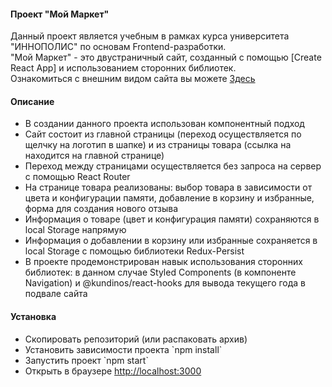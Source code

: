 <h4>Проект "Мой Маркет"</h4>
<div>
Данный проект является учебным в рамках курса университета "ИННОПОЛИС" по основам Frontend-разработки. </br>
"Мой Маркет" - это двустраничный сайт, созданный с помощью [Create React App] и использованием сторонних библиотек. </br>
Ознакомиться с внешним видом сайта вы можете <a href="https://helpful-conkies-ca27f4.netlify.app">Здесь</a></br>
</div>
<h4>Описание</h4>
<div>
<ul>
<li> В создании данного проекта использован компонентный подход </li>
<li> Сайт состоит из главной страницы (переход осуществляется по щелчку на логотип в шапке) и из страницы товара (ссылка на находится на главной странице)</li>
<li> Переход между страницами осуществляется без запроса на сервер с помощью React Router</li>
<li> На странице товара реализованы: выбор товара в зависимости от цвета и конфигурации памяти, добавление в корзину и избранные, форма для создания нового отзыва</li>
<li> Информация о товаре (цвет и конфигурация памяти) сохраняются в local Storage напрямую</li>
<li> Информация о добавлении в корзину или избранные сохраняется в local Storage с помощью библиотеки Redux-Persist</li>
<li> В проекте продемонстрирован навык использования сторонних библиотек: в данном случае Styled Components (в компоненте Navigation) и @kundinos/react-hooks для вывода текущего года в
подвале сайта</li>
</ul>
</div>
<h4>Установка</h4>
<div>
<ul>
<li> Скопировать репозиторий (или распаковать архив)</li>
<li> Установить зависимости проекта `npm install`</li>
<li> Запустить проект `npm start`</li>
<li> Открыть в браузере <a href="http://localhost:3000">http://localhost:3000</a></li>
</ul>
</div>
